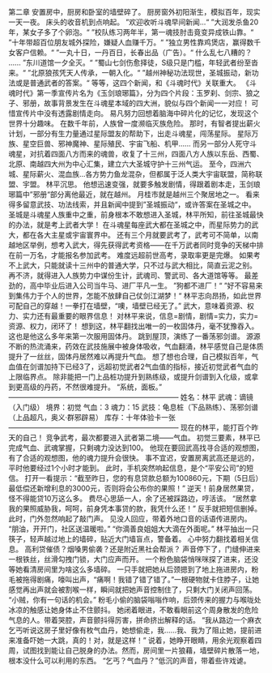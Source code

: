 第二章 
    安置房中，厨房和卧室的墙壁碎了。
    厨房窗外初阳渐生，模拟百年，现实一天一夜。
    床头的收音机到点响起。
    ”欢迎收听斗魂早间新闻...“
    ”大润发杀鱼20年，某女子多了个卵泡。“
    ”校队练习两年半，第一魂技肘击竟变异成铁山靠。“
    ”十年带超百位朋友城外探险，嫌疑人血赚千万。“
    ”独立男性靠鸡煲店，赢得数千女客户信赖。“
    ”一丸十日，一丹百日，长春出品（广告）。“
    什么乱七八糟的？
    ......
    ”东川道馆一夕全灭。“
    ”蜀山七剑伤愈择徒，S级只是门槛，年轻武者纷至沓来。“
    ”北原狼孩凭天人传承，一朝入化。“
    ”越州神秘功法现世，圣城振动，新功法或是普通武者的答案。“
    等等，这四个新闻，和《斗魂时代》关联重大。
    《斗魂时代》第一季宣传片名为《玉剑琅琊篇》，分为四个片段：玉罗刹、剑宗、狼之子、邪册，故事背景发生在斗魂星本域的四大洲，貌似与四个新闻一一对应！
    可惜宣传片中没有透露剧情走向。
    易凡努力回想着脑海中碎片化的记忆，发现这个世界十分趣味。
    在数千年前，人族曾一度濒临灭族危险。
    那时，有智者提出薪火计划，一部分有生力量通过星际盟友的帮助下，出走斗魂星，闯荡星际。
    星际万族、星空巨兽、邪神魔神、星际殖民、宇宙飞船、机甲......
    而另一部分人死守斗魂星，对抗着四面八方而来的魂兽，收复了十三州，四面八方人族以东岳、西蜀、北原、南越四大州为中心汇集，建立六大圣城守护十三州气运。
    至今，四洲六城、星际薪火、混血族...各方势力鱼龙混杂，但都属于泛人类大宇宙联盟，简称联盟、宇盟。
    林平沉思。
    他想迅速变强，就要多触发剧情，得跟着剧本走，玉剑琅琊篇中”邪册“部分离他最近，就在越州。
    月桂市就是越州三个聚居地之一。
    看来得多留意武技、功法线索，并且新闻中提到”圣城振动“，或许答案在圣城之中。
    圣城是斗魂星人族重中之重，前身根本不敢想进入圣城，林平所知，前往圣城最快的办法，就是考上武者大学！
    在斗魂星每座武大都在圣城之中，而星际势力的武大，都在各大主星或宇宙寰界中。
    还有三个月就要武考了，武考可不简单，以南越地区举例，想考入武大，得先获得武考资格——在千万武者同时竞争的天梯中排在前一万名，才能报名参加武考。
    难度远超前世高考，录取率更是完爆。
    如果考不上武大，只能就读十三州中的普通大学，只不过与武大相比，简直云泥之别。
    再不济，就得进入人族势力中谋份生计，武魂司、警武司、各大道馆等等。
    最差劲的，高中毕业后进入公司当牛马、进厂平凡一生。
    ”狗都不进厂！“
    ”好不容易来到集伟力于个人的世界，怎能不放肆自己仗剑江湖梦！“
    林平志向昂扬，如此世界可配自己的穿越！一拳打在墙壁，“噢，墙壁已经无了。”
    武大，意味着资源、权力、实力还有最重要的眼界信息！
    对林平来说，信息=剧情，剧情=实力，实力=资源、权力，闭环了！
    想到这，林平翻找出唯一的一枚固体丹，毫不犹豫吞入。
    这也是他这么多年来第一次服用固体丹。
    跳到屋顶，演练了一番荡邪剑谱。
    源源不断的热流涌来，药效在武技施展中被身体吸收，气血翻涌，林平感觉自己是体质提升了一丝丝，固体丹居然难以再提升气血。
    想了想也合理，自己模拟百年，气血值在剑谱加持下已经3了，远超初觉武者2气血值的指标，接近初觉武者气血的上限临界点。
    除非能把一门上品桩功提升到熟练级，或提升剑谱到入化级，或拿到更高级的丹药，不然很难提升。
    “系统，面板。”
    ————————————————————————
    姓名：林平
    武魂：谪镜（入门级）
    境界：初觉
    气血：3
    魂力：15
    武技：龟息桩（下品熟练）、荡邪剑谱（上品超凡，奥义·群邪辟易）
    库存：十年体验卡一张
    ————————————————————————
    现在的林平，能打百个昨天的自己！
    竞争武考，最次都要进入武者第二境——气血。
    初觉三要素，林平已完成气血、武魂掌握，只剩魂力没达到100。
    他现在要回武高找寻合适的观想图，有了合适的观想图，他的魂力提升会很快。
    事不宜迟，安置房离武高还是远的，平时他要经过1个小时才能到。
    此时，手机突然响起信息，是个“平安公司”的短信。
    打开一看提示：“截至昨日，您的有息贷款总额为100860元，下期（5日后）最低偿还新增利息的3000元，否则将会公布你的果照！”
    逆天！前身居然果贷，怪不得能贷10万这么多。
    费尽心思舔一人，余了还被踩路边，哼活该。
    “居然拿我的果照威胁我，呵呵，前身凭本事贷的款，我凭什么还！”
    反手就把短信删掉。
    此时，门外忽然响起了敲门声。
    见没人回应，带着外地口音的话语传进房内。
    “朋油，开开门，社区送温暖啦。”
    “你滴善良姐姐大大滴在外面呢。”
    林平抽出一只筷子，轻声越过地上的墙碎，贴近大门墙盲点，警备着。
    心中努力翻找着相关信息。
    高利贷催债？烟嗓男偷袭？还是附近黑社会帮派？
    声音停下了，门缝伸进来一根铁丝，丝滑勾拽门锁，大门应声而开。
    一个粉色脑袋悄咪咪探了进来，还没等她看清房间里为啥这么多墙碎。
    一只手就把她从后颈摁到了地上拖进房内，粉毛被拖得剧痛，嚎叫出声，“痛啊！我错了错了错了。”一根硬物就卡住脖子，让她感觉再出声就会被割喉一样，瞬间就把她声音控制住了，只剩大门关闭声回荡。
    “小贼，你有一句话的机会。”
    粉毛小偷的脑袋嗡嗡作响，后颈传来的握力与喉咙处冰凉的触感让她身体止不住颤抖。
    她闭着眼进，不敢看眼前这个周身散发的危险气息的人。带着哭腔，声音颤抖得厉害，拼命挤出解释的话。
    “我从路边一个麻衣乞丐听说这房子里好像有枚气血丹，她想偷走，我……我、我为了阻止她，提前进来准备吓她一大跳，真的！对，就是这样！”
    说着，她睁开眼睛，用余光观察着四周，试图找到能让自己脱身的办法。然而，房间里一片狼藉，墙壁碎片散落一地，根本没什么可以利用的东西。
    “乞丐？气血丹？”低沉的声音，带着些许戏谑。